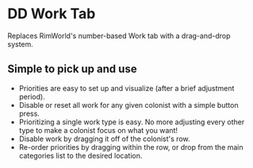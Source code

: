 # DD Work Tab
Replaces RimWorld's number-based Work tab with a drag-and-drop system.

## Simple to pick up and use
* Priorities are easy to set up and visualize (after a brief adjustment period).
* Disable or reset all work for any given colonist with a simple button press.
* Prioritizing a single work type is easy. No more adjusting every other type to make a colonist focus on what you want!
* Disable work by dragging it off of the colonist's row.
* Re-order priorities by dragging within the row, or drop from the main categories list to the desired location.
